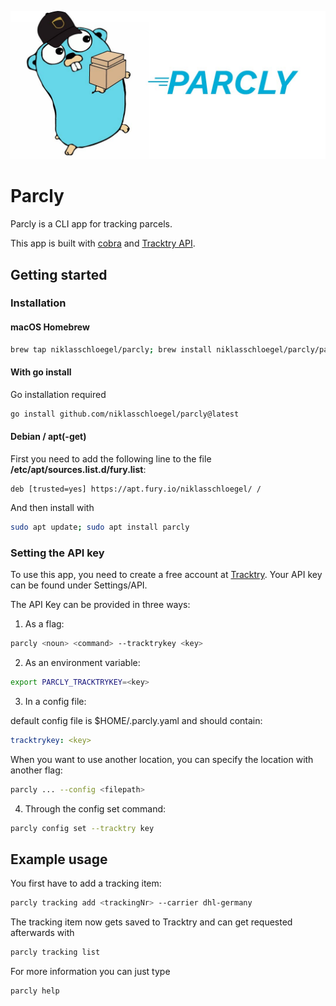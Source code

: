![Parcly Image](resources/parcly_image.jpg)

# Parcly

Parcly is a CLI app for tracking parcels.

This app is built with [cobra](https://github.com/spf13/cobra) and [Tracktry API](https://www.tracktry.com/).

## Getting started

### Installation

#### macOS Homebrew

```bash
brew tap niklasschloegel/parcly; brew install niklasschloegel/parcly/parcly
```

#### With go install

Go installation required

```bash
go install github.com/niklasschloegel/parcly@latest
```

#### Debian / apt(-get)

First you need to add the following line to the file **/etc/apt/sources.list.d/fury.list**:

```text
deb [trusted=yes] https://apt.fury.io/niklasschloegel/ /
 ```

And then install with

```bash
sudo apt update; sudo apt install parcly
```

### Setting the API key

To use this app, you need to create a free account at [Tracktry](https://www.tracktry.com).
Your API key can be found under Settings/API.

The API Key can be provided in three ways:

1. As a flag:

```bash
parcly <noun> <command> --tracktrykey <key>
```

2. As an environment variable:

```bash
export PARCLY_TRACKTRYKEY=<key>
```

3. In a config file:

default config file is $HOME/.parcly.yaml and should contain:

```yaml
tracktrykey: <key>
```

When you want to use another location, you can
specify the location with another flag:

```bash
parcly ... --config <filepath>
```

4. Through the config set command:

```bash
parcly config set --tracktry key
```

## Example usage

You first have to add a tracking item:

```bash
parcly tracking add <trackingNr> --carrier dhl-germany
```

The tracking item now gets saved to Tracktry and can get requested afterwards with

```bash
parcly tracking list
```

For more information you can just type

```bash
parcly help
```
